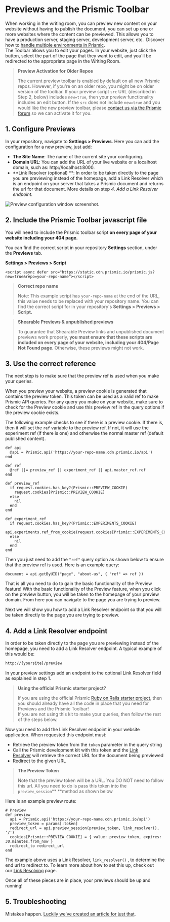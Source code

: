 # Previews and the Prismic Toolbar

When working in the writing room, you can preview new content on your website without having to publish the document, you can set up one or more websites where the content can be previewed. This allows you to have a production server, staging server, development server, etc.  Discover how to [handle multiple environments in Prismic](https://intercom.help/prismicio/prismic-io-basics/using-multiple-environments-of-one-prismic-repository).<br/>
The Toolbar allows you to edit your pages. In your website, just click the button, select the part of the page that they want to edit, and you'll be redirected to the appropriate page in the Writing Room.

> **Preview Activation for Older Repos**
>
> The current preview toolbar is enabled by default on all new Prismic repos. However, if you're on an older repo, you might be on older version of the toolbar. If your preview script `src` URL (described in Step 2, below) includes `new=true`, then your preview functionality includes an edit button. If the `src` does not include `new=true` and you would like the new preview toolbar, please [contact us via the Prismic forum](https://community.prismic.io/t/feature-activations-graphql-integration-fields-etc/847) so we can activate it for you.

## 1. Configure Previews

In your repository, navigate to **Settings > Previews**. Here you can add the configuration for a new preview, just add:

- **The Site Name**: The name of the current site your configuring.
- **Domain URL**: You can add the URL of your live website or a localhost domain, such as: http://localhost:8000.
- **Link Resolver (optional) **: In order to be taken directly to the page you are previewing instead of the homepage, add a Link Resolver which is an endpoint on your server that takes a Prismic document and returns the url for that document. More details on step _4. Add a Link Resolver endpoint._

![Preview configuration window screenshot.](https://images.prismic.io/prismicio-docs-v3/NThmYThkZWItOWU1ZS00YWRkLTk1N2QtYTBhNzc4MzI3MjVl_7090417a-cf3f-457d-8229-2f8bbc7af4aa_screenshot2020-09-13at20.34.27.pngautocompressformatrect00954834w700h612?auto=compress,format&rect=0,0,700,612&w=960&h=839)

## 2. Include the Prismic Toolbar javascript file

You will need to include the Prismic toolbar script **on every page of your website including your 404 page.**

You can find the correct script in your repository **Settings** section, under the **Previews** tab.

**Settings > Previews > Script**

```
<script async defer src="https://static.cdn.prismic.io/prismic.js?new=true&repo=your-repo-name”></script>
```

> **Correct repo name**
>
> Note: This example script has `your-repo-name` at the end of the URL, this value needs to be replaced with your repository name. You can find the correct script for in your repository's **Settings > Previews > Script.**

> **Shearable Previews & unpublished previews**
>
> To guarantee that Shearable Preview links and unpublished document previews work properly, **you must ensure that these scripts are included on every page of your website, including your 404/Page Not Found page**. Otherwise, these previews might not work.

## 3. Use the correct reference

The next step is to make sure that the preview ref is used when you make your queries.

When you preview your website, a preview cookie is generated that contains the preview token. This token can be used as a valid ref to make Prismic API queries. For any query you make on your website, make sure to check for the Preview cookie and use this preview ref in the query options if the preview cookie exists.

The following example checks to see if there is a preview cookie. If there is, then it will set the `ref` variable to the preview ref. If not, it will use the experiment ref (if there is one) and otherwise the normal master ref (default published content).

```
def api
  @api = Prismic.api('https://your-repo-name.cdn.prismic.io/api')
end

def ref
  @ref ||= preview_ref || experiment_ref || api.master_ref.ref
end

def preview_ref
  if request.cookies.has_key?(Prismic::PREVIEW_COOKIE)
    request.cookies[Prismic::PREVIEW_COOKIE]
  else
    nil
  end
end

def experiment_ref
  if request.cookies.has_key?(Prismic::EXPERIMENTS_COOKIE)
    api.experiments.ref_from_cookie(request.cookies[Prismic::EXPERIMENTS_COOKIE])
  else
    nil
  end
end
```

Then you just need to add the `"ref"` query option as shown below to ensure that the preview ref is used. Here is an example query:

```
document = api.getByUID("page", "about-us", { "ref" => ref })
```

That is all you need to do to gain the basic functionality of the Preview feature! With the basic functionality of the Preview feature, when you click on the preview button, you will be taken to the homepage of your preview domain. From here you can navigate to the page you are trying to preview.

Next we will show you how to add a Link Resolver endpoint so that you will be taken directly to the page you are trying to preview.

## 4. Add a Link Resolver endpoint

In order to be taken directly to the page you are previewing instead of the homepage, you need to add a Link Resolver endpoint. A typical example of this would be:

```bash
http://{yoursite}/preview
```

In your preview settings add an endpoint to the optional Link Resolver field as explained in step 1.

> **Using the official Prismic starter project?**
>
> If you are using the official Prismic [Ruby on Rails starter project](https://github.com/prismicio/ruby-rails-starter), then you should already have all the code in place that you need for Previews and the Prismic Toolbar!<br/>
> If you are not using this kit to make your queries, then follow the rest of the steps below.

Now you need to add the Link Resolver endpoint in your website application. When requested this endpoint must:

- Retrieve the preview token from the `token` parameter in the query string
- Call the Prismic development kit with this token and the [Link Resolver](../04-beyond-the-api/01-link-resolving.md) will retrieve the correct URL for the document being previewed
- Redirect to the given URL

> **The Preview Token**
>
> Note that the preview token will be a URL. You DO NOT need to follow this url. All you need to do is pass this token into the `preview_session`\*\* \*\*method as shown below

Here is an example preview route:

```
# Preview
def preview
  api = Prismic.api('https://your-repo-name.cdn.prismic.io/api')
  preview_token = params[:token]
  redirect_url = api.preview_session(preview_token, link_resolver(), '/')
  cookies[Prismic::PREVIEW_COOKIE] = { value: preview_token, expires: 30.minutes.from_now }
  redirect_to redirect_url
end
```

The example above uses a Link Resolver, `link_resolver()` , to determine the end url to redirect to. To learn more about how to set this up, check out our [Link Resolving](../04-beyond-the-api/01-link-resolving.md) page.

Once all of these pieces are in place, your previews should be up and running!

## 5. Troubleshooting

Mistakes happen. [Luckily we've created an article for just that](https://user-guides.prismic.io/en/articles/3403530-troubleshooting-previews).
